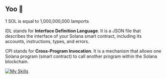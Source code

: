 ## Yoo 👋

1 SOL is equal to 1,000,000,000 lamports 

IDL stands for **Interface Definition Language**. It is a JSON file that describes the interface of your Solana smart contract, including its accounts, instructions, types, and errors.

CPI stands for **Cross-Program Invocation**. It is a mechanism that allows one Solana program (smart contract) to call another program within the Solana blockchain.

[![My Skills](https://skillicons.dev/icons?i=rust,solidity,cpp,python,ts)](https://skillicons.dev)

<!--
1 SOL is equal to 1,000,000,000 lamports
-->

